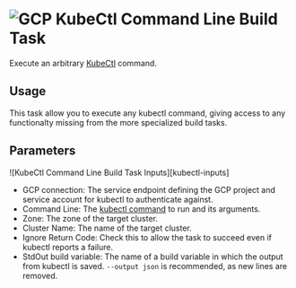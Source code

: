 ﻿# ![GCP][GCPLogo] KubeCtl Command Line Build Task

Execute an arbitrary [KubeCtl][kubectl] command.

## Usage

This task allow you to execute any kubectl command, giving access to any functionalty missing from the more specialized
build tasks.

## Parameters

![KubeCtl Command Line Build Task Inputs][kubectl-inputs]

 - GCP connection:
   The service endpoint defining the GCP project and service account for kubectl to authenticate against.
 - Command Line: The [kubectl command][kubectl] to run and its arguments.
 - Zone: The zone of the target cluster.
 - Cluster Name: The name of the target cluster.
 - Ignore Return Code: Check this to allow the task to succeed even if kubectl reports a failure.
 - StdOut build variable: The name of a build variable in which the output from kubectl is saved.
   `--output json` is recommended, as new lines are removed.

 [GCPLogo]: ../images/cloud_64x64.png
 [gcloud-inputs]: ../images/kubectl-inputs.png
 [kubectl]: https://cloud.google.com/sdk/gcloud/reference/
